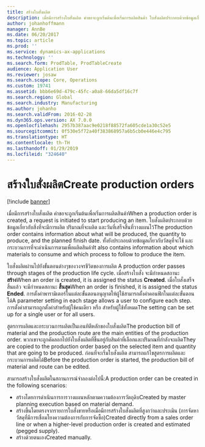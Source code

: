 ```yaml
---
title: สร้างใบสั่งผลิต
description: เมื่อมีการสร้างใบสั่งผลิต คำขอจะถูกเริ่มต้นเพื่อเริ่มการผลิตสินค้า ใบสั่งผลิตประกอบด้วยข้อมูลเกี่ยวกับสิ่งที่จะมีการผลิต ปริมาณที่จะผลิต และวันที่เสร็จสิ้นที่วางแผนไว้ ทั้งยังประกอบด้วยข้อมูลเกี่ยวกับวัสดุที่จะใช้ และกระบวนการที่จะดำเนินการตามเพื่อผลิตสินค้า
author: johanhoffmann
manager: AnnBe
ms.date: 06/20/2017
ms.topic: article
ms.prod: ''
ms.service: dynamics-ax-applications
ms.technology: ''
ms.search.form: ProdTable, ProdTableCreate
audience: Application User
ms.reviewer: josaw
ms.search.scope: Core, Operations
ms.custom: 19741
ms.assetid: bbb6e69d-479c-45fc-a0a8-66da5df16c7f
ms.search.region: Global
ms.search.industry: Manufacturing
ms.author: johanho
ms.search.validFrom: 2016-02-28
ms.dyn365.ops.version: AX 7.0.0
ms.openlocfilehash: 2957b387aac9e0218f88572fa605cde1a30c52e5
ms.sourcegitcommit: 0f530e5f72a40f383868957a6b5cb0e446e4c795
ms.translationtype: HT
ms.contentlocale: th-TH
ms.lasthandoff: 01/29/2019
ms.locfileid: "324640"
---
```

# <a name="create-production-orders"></a><span data-ttu-id="31f89-105">สร้างใบสั่งผลิต</span><span class="sxs-lookup"><span data-stu-id="31f89-105">Create production orders</span></span>

[!include [banner](../includes/banner.md)]

<span data-ttu-id="31f89-106">เมื่อมีการสร้างใบสั่งผลิต คำขอจะถูกเริ่มต้นเพื่อเริ่มการผลิตสินค้า</span><span class="sxs-lookup"><span data-stu-id="31f89-106">When a production order is created, a request is initiated to start producing an item.</span></span> <span data-ttu-id="31f89-107">ใบสั่งผลิตประกอบด้วยข้อมูลเกี่ยวกับสิ่งที่จะมีการผลิต ปริมาณที่จะผลิต และวันที่เสร็จสิ้นที่วางแผนไว้</span><span class="sxs-lookup"><span data-stu-id="31f89-107">The production order contains information about what will be produced, the quantity to produce, and the planned finish date.</span></span> <span data-ttu-id="31f89-108">ทั้งยังประกอบด้วยข้อมูลเกี่ยวกับวัสดุที่จะใช้ และกระบวนการที่จะดำเนินการตามเพื่อผลิตสินค้า</span><span class="sxs-lookup"><span data-stu-id="31f89-108">It also contains information about which materials to consume and which process to follow to produce the item.</span></span>

<span data-ttu-id="31f89-109">ใบสั่งผลิตผ่านไปยังขั้นตอนต่างๆของวงจรชีวิตของการผลิต </span><span class="sxs-lookup"><span data-stu-id="31f89-109">A production order passes through stages of the production life cycle.</span></span> <span data-ttu-id="31f89-110">เมื่อสร้างใบสั่ง จะมีกำหนดสถานะ **สร้าง**</span><span class="sxs-lookup"><span data-stu-id="31f89-110">When an order is created, it is assigned the status **Created**.</span></span> <span data-ttu-id="31f89-111">เมื่อใบสั่งเสร็จสิ้นแล้ว จะมีกำหนดสถานะ **สิ้นสุด**</span><span class="sxs-lookup"><span data-stu-id="31f89-111">When an order is finished, it is assigned the status **Ended**.</span></span> <span data-ttu-id="31f89-112">การตั้งค่าพารามิเตอร์ในแต่ละขั้นตอนอนุญาตให้ผู้ใช้สามารถตั้งค่าคอนฟิกในแต่ละขั้นตอนได้</span><span class="sxs-lookup"><span data-stu-id="31f89-112">A parameter setting in each stage allows a user to configure each step.</span></span> <span data-ttu-id="31f89-113">การตั้งค่าสามารถถูกตั้งค่าสำหรับผู้ใช้คนเดียว หรือ สำหรับผู้ใช้ทั้งหมด</span><span class="sxs-lookup"><span data-stu-id="31f89-113">The setting can be set up for a single user or for all users.</span></span>

<span data-ttu-id="31f89-114">สูตรการผลิตและกระบวนการผลิตเป็นเอนทิตีหลักของใบสั่งผลิต</span><span class="sxs-lookup"><span data-stu-id="31f89-114">The production bill of material and the production route are the main entities of the production order.</span></span> <span data-ttu-id="31f89-115">พวกเขาจะถูกคัดลอกไปยังใบสั่งผลิตที่ขึ้นอยู่กับสินค้าที่เลือกและปริมาณที่กำลังจะผลิต</span><span class="sxs-lookup"><span data-stu-id="31f89-115">They are copied to the production order based on the selected item and quantity that are going to be produced.</span></span> <span data-ttu-id="31f89-116">ก่อนที่จะเริ่มใบสั่งผลิต สามารถแก้ไขสูตรการผลิตและกระบวนการผลิตได้</span><span class="sxs-lookup"><span data-stu-id="31f89-116">Before the production order is started, the production bill of material and route can be edited.</span></span>

<span data-ttu-id="31f89-117">สามารถสร้างใบสั่งผลิตในสถานการณ์จำลองต่อไปนี้:</span><span class="sxs-lookup"><span data-stu-id="31f89-117">A production order can be created in the following scenarios:</span></span>

-   <span data-ttu-id="31f89-118">สร้างโดยการดำเนินการการวางแผนหลักตามความต้องการวัตถุดิบ</span><span class="sxs-lookup"><span data-stu-id="31f89-118">Created by master planning execution based on material demand.</span></span>
-   <span data-ttu-id="31f89-119">สร้างขึ้นโดยตรงจากรายการใบสั่งขายหรือเมื่อมีการสร้างใบสั่งผลิตที่สูงกว่าและประเมิน (การจัดหาวัสดุที่มีการเชื่อมโยงความต้องการกับการจัดซื้อ)</span><span class="sxs-lookup"><span data-stu-id="31f89-119">Created directly from a sales order line or when a higher-level production order is created and estimated (pegged supply).</span></span>
-   <span data-ttu-id="31f89-120">สร้างด้วยตนเอง</span><span class="sxs-lookup"><span data-stu-id="31f89-120">Created manually.</span></span>




